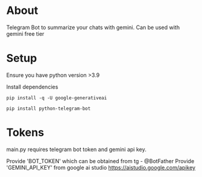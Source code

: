 # About
Telegram Bot to summarize your chats with gemini. Can be used with gemini free tier

# Setup
Ensure you have python version >3.9

Install dependencies
```
pip install -q -U google-generativeai

pip install python-telegram-bot
```

# Tokens
main.py requires telegram bot token and gemini api key.

Provide 'BOT_TOKEN' which can be obtained from tg - @BotFather
Provide 'GEMINI_API_KEY' from google ai studio https://aistudio.google.com/apikey
